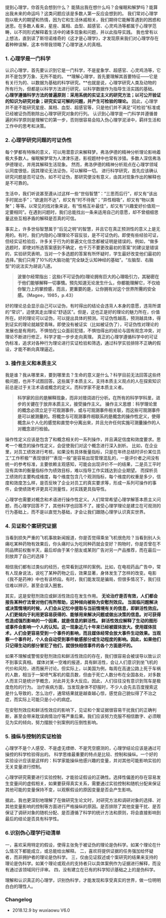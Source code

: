 提到心理学，你首先会想到什么？
能猜出我在想什么吗？会催眠和解梦吗？能算出我未来的命运吗？这类问题应该是多数人第一反应会想到的。
我们常对心理学抱以极大的期望和热情，因为它和生活休戚相关，我们期待它能解答遇到的困惑和迷思。在多数人看来，星座、属相、血型、超感官、心灵鸡汤等都属于心理学范畴，以不同形式解释着生活中的诸多现象和问题，并以此指导实践。
我也曾有以上想法，直到读了斯坦诺维奇的《这才是心理学》，才发现原来我们对心理学存在着种种误解，这本书带我领略了心理学迷人的真相。

### 1. 心理学是一门科学
认识心理学，首先要认识到它是一门科学，不是星象学、超感官、心灵鸡汤等，它并不是包罗万象、无所不能的。
**理解心理学，首先要理解其首要特征——它是有关行为的、以数据为基础的科学研究。**也就是说，心理学研究人类及动物的所有行为，但都是以科学方法进行研究，以科学数据作为指导生活实践的基础。
**心理学遵循科学方法的普遍原则：采用系统的实证主义的研究方法；以可公开验证的知识为研究对象；研究实证可解的问题，并产生可检验的理论。**
因此，心理学并不是不能研究星座、属相、血型、超感官等，只是他们并不满足“可检验”标准或已经被证伪而剔除出心理学研究对象的行列。
认识到心理学是一门科学并遵循普遍的科学原则是理解它的第一步，否则很容易会陷入伪心理学泥淖中，羁绊生活和工作中的思考和决策。

### 2. 心理学研究问题的可证伪性
每个梦都有特殊的意义，可以用潜意识来解释梦。弗洛伊德的精神分析理论影响着极大多数人。催眠解梦常为人津津乐道，影视题材中也常有涉猎。多数人深信弗洛伊德理论，并用其解释生活现象。
然而，弗洛伊德的精神分析观点在心理学领域认同度很低，因其理论无法证伪，可以解释一切。
进行科学研究，首先应该确认研究问题是否可证伪，如不可证伪，那研究便没有意义，由其对现象作出的解释也是不可靠的。

生活中，我们听说甚至遵从过这样一些“世俗智慧”：“三思而后行”，却又有“该出手时就出手”；“欲速则不达”，却又有“时不待我”；“异性相吸”，却又有“物以类聚”；等等。以常见的找对象来说，有“性格互补最佳”，却又有“兴趣爱好价值观一定要相同”。在遇到问题时，我们总能找出一条来适用自己的意愿，却不曾细细思量这些互相矛盾的解释是否真的可信。

事实上，许多世俗智慧属于“后见之明”的智慧，并且它在真正预测性的意义上是无用的。有时，我们内隐的心理理论不容反驳，是不可证伪的。即使有些经验可证，但经实证检验后，许多关于行为的普遍文化信念都被证明是错误的。例如，“做多选题时，即使对所选答案感到不确定，也千万不要更改最初的答案”的建议是错误的，实验研究表明，当对一个多选题的答案有所怀疑时，学生最好改变他们最初的选择。”我们只用了10%的大脑功能“完全缺乏认知神经的基础”。“左脑型、右脑型“的说法实为胡说八道。

> **波普尔经常指出：这些(不可证伪的)理论拥有巨大的心理吸引力，其秘密在于他们能够解释一切事情。预先知道无论发生什么，你都能理解它，不仅给你智力上的掌控感，而且，更重要的是，让你拥有对这个世界所需的安全感。（Magee，1985，p.43）**

好的理论总会显示自己可以证伪，有时得出的结论会违背人本身的意愿，违背所谓的“常识”，迫使其走出理论“舒适区”。但是，这也正是好的理论的魅力所在，价值所在。好的理论可以证伪，可以提出具体的预测。可证伪性越高，预测越具体，得到证实的理论就越受青睐。即使没有被证实（比如被证伪了），可证伪性对理论的发展也是有用的。不惧怕在公众面前犯错，不惧怕得出的结论与固有观念冲突，对理论不断进行修正，科学才能一步步走向真理。
真正的心理学遵循科学中的可证伪标准，追求对各种行为理论进行实证检验和筛选，通过科学实验排除不正确的假设，才能不断向真理逼近。

### 3. 操作主义和本质主义
我是谁？我从哪里来，要到哪里去？生命的意义是什么？科学目前无法回答这些终极问题，也并不试图回答。这些属于本质主义。支持本质主义观点的人在探索知识前总是过于关注术语或概念的定义。而科学家不是本质主义者。

> **科学家的目的是解释现象，而非对措词进行分析。在所有的科学学科里，进步的关键在于放弃本质主义，接受操作主义。**
> **操作主义思想：科学理论里的概念必须立足于可观测事件，或与可观测事件相关联，而这些可观测事件是可以被测量的。将概念与可观测事件相联系的是概念的操作性定义，使得概念从个人化的感觉和直觉中分离出来，并且允许任何实施可测量操作的人对概念进行检验。**

操作性定义应该是包含了和概念相关的一系列操作，并且满足信度和效度要求。思考一个概念的操作性定义，会促使我们对这个概念进行深入剖析。
比如，在企业里，对员工绩效进行考核，如果没有具体衡量指标，只是在年终总结时评价某位员工“工作积极”“表现很好”“表现一般”是容易出现管理混乱的，一是评价者之间没有统一的参考标准，主要依赖主观感知，可能会出现评价不一的结果，二是员工平时没有具体的衡量指标作为绩效目标，难以指导工作实践达到企业期望。
而探析员工绩效的主要构成维度，每个维度包含几个观测指标，每个维度的权重是多少，信度和效度怎么样，是否反映了企业对员工的真实要求等，形成一系列可操作的事件，会使绩效考评更具可测量性，对实践更具指导性。

心理学也需要对概念和术语进行操作性定义。人们常常希望心理学解答本质主义问题，而心理学回答不了，其他科学也回答不了。接受心理学理论是建立在可观测的行为基础上，而不是以直觉为基础，才会让我们跟随心理学认识真实世界。

### 4. 见证和个案研究证据
当看到损失严重的飞机事故新闻报道，你是否觉得乘坐飞机很危险？当看到别人头痛吃某种药物有效果后，你头痛时认为吃同种药就会变好？购物时，你是否曾在不同品牌前权衡半天，最后却由于某个朋友或某则广告对另一产品推荐，而在最后一刻放弃了自己的选择？

相信我们都有过类似的经历，也常看到这样的案例。比如，在电视药品广告中，常有人现身说法，说吃了某种药物之后，效果显著，身体发生了怎样的改变。电影《我不是药神》中也有该桥段。有时，我们能发现是骗局，但很多情况下，我们往往难以辨识，甚至会误入圈套。

其实，这是安慰剂效应或鲜活性效应在发生作用。
**无论治疗是否有效，人们都会报告某种疗法曾对他们有所帮助，这种倾向被称为安慰剂效应。**
**当面临问题解决或决策情境的时候，人们会从记忆中提取与当前情境有关的信息，即鲜活性效应。人们更倾向于利用更容易获得的、能够用来解决问题或做出决策的信息。对可获得性造成强烈影响的一个因素，就是信息的鲜活性。
鲜活性效应解释了生动的图形或事件会影响一个人的认知。这一现象近几十年来已经被媒体放大。使用媒体技术，人们会更容易受到一个事件的影响，而且媒体经常会放大事件生动效果。当观察一个事件时，个人会自动受到事件敏感部分或生动程度的影响。因此，如果他们只记得生动的部分冒犯了他们，就很快相信事件的各个方面是坏的。**

如果不理解或警惕安慰剂效应和鲜活性效应的存在，我们很容易会被误导以致认识不到事实真相。
媒体对某一空难的报道，具有鲜活性，会让人们意识到坐飞机的代价和风险，进而展开讨论。但实际上，以美国为例，每周在高速公路上死于车祸的人数，相当于一架喷气客机的载员数，但由于死亡人数分布在全国各处，对多数人而言只是统计学概念，对此并无多大反应。因此，人们往往没有意识到驾车是极度危险的行为。
治疗疾病方面，当发现身体不舒服时，不少人会先去百度搜索这是什么导致的，怎么治疗，通常结果就是越查越心惊，感觉自己貌似得了不治之症，而实际上可能只是小小的病症。

在安慰剂效应和鲜活性效应的影响下，见证和个案证据很容易干扰我们的正确判断，甚至会带来耽误病情治疗等严重后果。我们应该努力克服不相信数字、必须眼见为实的倾向，努力摆脱个别案例的压倒性影响。

### 5. 操纵与控制的实证检验
心理学不是个人感受、不是虚无缥缈、不是凭空臆测的，心理学结论应该是通过可操控的科学检验得出的。
科学思维最重要的特点是比较、控制和操纵。一个好的实验设计应该是这样的：科学家能操纵他感兴趣的变量，并对其他可能影响实验的无关变量进行控制。

心理学研究需要进行实验控制，才能验证假设的正确性。选择性偏差的存在容易发生变量间的虚假相关，如果要获得真实关系，需要通过实验控制和随机分配来保证其他可能的变量保持不变，以观察假设的原因变量是否会产生影响。

据此，我也更深刻地理解了在做研究生论文时，对研究方法和调研对象的选择、对其他变量影响的控制等方面进行严格操纵的原因。是否排除了其他变量干扰、是否保证了调研对象的随机分配、是否遵循了科学的统计方法和原则，将会直接影响到最后的结论是否具有科学性。

### 6.识别伪心理学行动清单
一，喜欢采用特定的假设，使得主张免于被证伪的理论是伪科学。如某个理论在什么情况下都能成立，或总能给出解释。
二，喜欢将提供证据的任务强加给怀疑者，而非拥护者的理论是伪科学。
三，仅由见证叙述或个案研究的结果来支持的理论是伪科学。如某个理论或观点的支持者只以具体案例作为证据进行解释，而没有通过该领域同行评审。
四，没有建立在已有的科学知识基础之上的是伪科学。

理解和认识真正的心理学，识别伪科学，才能发现和享受真实的世界，做一位明明白白的理性人。


### Changelog 
- 2018.12.9 by wuxiaowu V6.0


